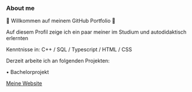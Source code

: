 ### About me

🌌 Willkommen auf meinem GitHub Portfolio 🌌

Auf diesem Profil zeige ich ein paar meiner im Studium und autodidaktisch erlernten

Kenntnisse in: C++ / SQL / Typescript / HTML / CSS

Derzeit arbeite ich an folgenden Projekten: 

•   Bachelorprojekt


[Meine Website](https://github.com/lenlan002/lenlan002/edit/main/README.md)








